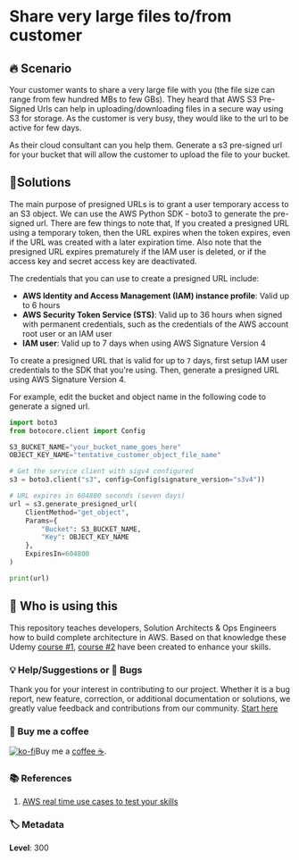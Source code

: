 # Share very large files to/from customer

## 🔥 Scenario

Your customer wants to share a very large file with you (the file size can range from few hundred MBs to few GBs). They heard that AWS S3 Pre-Signed Urls can help in uploading/downloading files in a secure way using S3 for storage. As the customer is very busy, they would like to the url to be active for few days.

As their cloud consultant can you help them. Generate a s3 pre-signed url for your bucket that will allow the customer to upload the file to your bucket.

## 🎯Solutions

The main purpose of presigned URLs is to grant a user temporary access to an S3 object. We can use the AWS Python SDK - boto3 to generate the pre-signed url. There are few things to note that, If you created a presigned URL using a temporary token, then the URL expires when the token expires, even if the URL was created with a later expiration time. Also note that the presigned URL expires prematurely if the IAM user is deleted, or if the access key and secret access key are deactivated.

The credentials that you can use to create a presigned URL include:

- **AWS Identity and Access Management (IAM) instance profile**: Valid up to 6 hours
- **AWS Security Token Service (STS)**: Valid up to 36 hours when signed with permanent credentials, such as the credentials of the AWS account root user or an IAM user
- **IAM user**: Valid up to 7 days when using AWS Signature Version 4

To create a presigned URL that is valid for up to `7` days, first setup IAM user credentials to the SDK that you're using. Then, generate a presigned URL using AWS Signature Version 4.

For example, edit the bucket and object name in the following code to generate a signed url.

```python
import boto3
from botocore.client import Config

S3_BUCKET_NAME="your_bucket_name_goes_here"
OBJECT_KEY_NAME="tentative_customer_object_file_name"

# Get the service client with sigv4 configured
s3 = boto3.client("s3", config=Config(signature_version="s3v4"))

# URL expires in 604800 seconds (seven days)
url = s3.generate_presigned_url(
    ClientMethod="get_object",
    Params={
        "Bucket": S3_BUCKET_NAME,
        "Key": OBJECT_KEY_NAME
    },
    ExpiresIn=604800
)

print(url)
```

## 📌 Who is using this

This repository teaches developers, Solution Architects & Ops Engineers how to build complete architecture in AWS. Based on that knowledge these Udemy [course #1][103], [course #2][102] have been created to enhance your skills.

### 💡 Help/Suggestions or 🐛 Bugs

Thank you for your interest in contributing to our project. Whether it is a bug report, new feature, correction, or additional documentation or solutions, we greatly value feedback and contributions from our community. [Start here](/issues)

### 👋 Buy me a coffee

[![ko-fi](https://www.ko-fi.com/img/githubbutton_sm.svg)](https://ko-fi.com/Q5Q41QDGK)Buy me a [coffee ☕][900].

### 📚 References

1. [AWS real time use cases to test your skills][1]

### 🏷️ Metadata

**Level**: 300

[1]: https://github.com/miztiik/aws-real-time-use-cases
[100]: https://www.udemy.com/course/aws-cloud-security/?referralCode=B7F1B6C78B45ADAF77A9
[101]: https://www.udemy.com/course/aws-cloud-security-proactive-way/?referralCode=71DC542AD4481309A441
[102]: https://www.udemy.com/course/aws-cloud-development-kit-from-beginner-to-professional/?referralCode=E15D7FB64E417C547579
[103]: https://www.udemy.com/course/aws-cloudformation-basics?referralCode=93AD3B1530BC871093D6
[899]: https://www.udemy.com/user/n-kumar/
[900]: https://ko-fi.com/miztiik
[901]: https://ko-fi.com/Q5Q41QDGK
